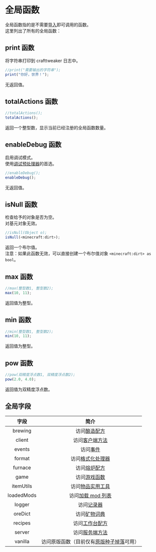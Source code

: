 # 全局函数

全局函数指的是不需要[导入](/AdvancedFunctions/Import)即可调用的函数。  
这里列出了所有的全局函数：

## print 函数

将字符串打印到 crafttweaker 日志中。

``` js
//print("需要输出的字符串");
print("你好，世界！");
```
无返回值。

## totalActions 函数

``` js
//totalActions();
totalActions();
```
返回一个整型数，显示当前已经注册的全局函数数量。

## enableDebug 函数

启用调试模式。  
使用[调试预处理器](/AdvancedFunctions/Preprocessors/DebugPreprocessor)的首选。

``` js
//enableDebug();
enableDebug();
```
无返回值。

## isNull 函数

检查给予的对象是否为空。  
对基元对象无效。

``` js
//isNull(Object o);
isNull(<minecraft:dirt>);
```
返回一个布尔值。  
注意：如果此函数无效，可以直接创建一个布尔值对象 `<minecraft:dirt> as bool`。


## max 函数

``` js
//max(整型数1, 整型数2);
max(10, 11);
```
返回值为整型。

## min 函数

``` js
//min(整型数1, 整型数2);
min(10, 11);
```
返回值为整型。

## pow 函数

``` js
//pow(双精度浮点数1, 双精度浮点数2);
pow(2.0, 4.0);
```
返回值为双精度浮点数。



## 全局字段

| 字段      | 简介                                                                                   |
|:----------:|:---------------------------------------------------------------------------------------------:|
| brewing    | 访问[酿造配方](/Vanilla/Recipes/Recipes_Brewing_Stand)                        |
| client     | 访问[客户端方法](/Vanilla/Game/IClient)                                              |
| events     | 访问[事件](/AdvancedFunctions/Events/IEventManager)                         |
| format     | 访问[格式化处理器](/Vanilla/Utils/IFormatter)                                  |
| furnace    | 访问[熔炉配方](/Vanilla/Recipes/Recipes_Furnace)                              |
| game       | 访问[游戏函数](/Vanilla/Game/IGame)                                                |
| itemUtils  | 访问[物品实用工具](/Vanilla/Utils/IItemUtils)                                   |
| loadedMods | 访问[加载 mod 列表](/Vanilla/Game/Mods)                                           |
| logger     | 访问[记录器](/Vanilla/Utils/Logger)                                                  |
| oreDict    | 访问[矿物词典](/Vanilla/OreDict/IOreDict)                               |
| recipes    | 访问[工作台配方](/Vanilla/Recipes/Crafting/Recipes_Crafting_Table)               |
| server     | 访问[服务端方法](/Vanilla/Game/IServer)                                              |
| vanilla    | 访问原版函数（目前仅有[原版种子掉落](/Vanilla/Recipes/Seeds)可用） |

